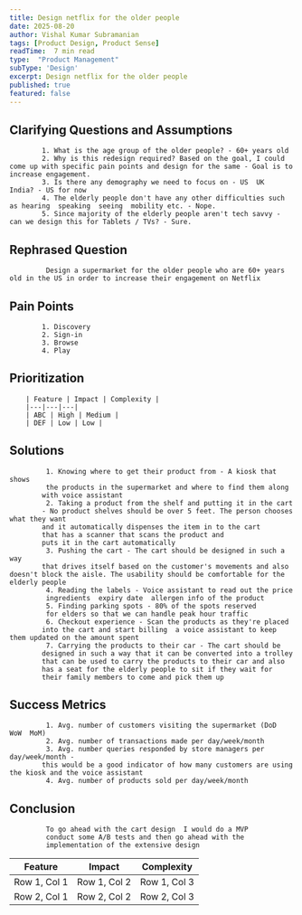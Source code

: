 ```yaml
---
title: Design netflix for the older people
date: 2025-08-20
author: Vishal Kumar Subramanian
tags: [Product Design, Product Sense]
readTime:  7 min read 
type:  "Product Management" 
subType: 'Design'
excerpt: Design netflix for the older people 
published: true
featured: false
---
```


## Clarifying Questions and Assumptions 
            1. What is the age group of the older people? - 60+ years old 
            2. Why is this redesign required? Based on the goal, I could come up with specific pain points and design for the same - Goal is to increase engagement.
            3. Is there any demography we need to focus on - US  UK  India? - US for now
            4. The elderly people don't have any other difficulties such as hearing  speaking  seeing  mobility etc. - Nope. 
            5. Since majority of the elderly people aren't tech savvy - can we design this for Tablets / TVs? - Sure.


## Rephrased Question 
             Design a supermarket for the older people who are 60+ years old in the US in order to increase their engagement on Netflix

## Pain Points
            1. Discovery
            2. Sign-in 
            3. Browse
            4. Play
             

## Prioritization
        | Feature | Impact | Complexity |
        |---|---|---|
        | ABC | High | Medium |
        | DEF | Low | Low |

## Solutions
             1. Knowing where to get their product from - A kiosk that shows 
             the products in the supermarket and where to find them along
            with voice assistant  
             2. Taking a product from the shelf and putting it in the cart 
            - No product shelves should be over 5 feet. The person chooses what they want
            and it automatically dispenses the item in to the cart 
            that has a scanner that scans the product and 
            puts it in the cart automatically  
             3. Pushing the cart - The cart should be designed in such a way
            that drives itself based on the customer's movements and also doesn't block the aisle. The usability should be comfortable for the elderly people  
             4. Reading the labels - Voice assistant to read out the price 
             ingredients  expiry date  allergen info of the product  
             5. Finding parking spots - 80% of the spots reserved 
             for elders so that we can handle peak hour traffic  
             6. Checkout experience - Scan the products as they're placed
            into the cart and start billing  a voice assistant to keep them updated on the amount spent  
             7. Carrying the products to their car - The cart should be
            designed in such a way that it can be converted into a trolley 
            that can be used to carry the products to their car and also 
            has a seat for the elderly people to sit if they wait for 
            their family members to come and pick them up  

## Success Metrics
             1. Avg. number of customers visiting the supermarket (DoD  WoW  MoM)  
             2. Avg. number of transactions made per day/week/month  
             3. Avg. number queries responded by store managers per day/week/month -
            this would be a good indicator of how many customers are using the kiosk and the voice assistant  
             4. Avg. number of products sold per day/week/month  
            
## Conclusion
             To go ahead with the cart design  I would do a MVP 
             conduct some A/B tests and then go ahead with the 
             implementation of the extensive design  



| Feature | Impact | Complexity |
|---|---|---|
| Row 1, Col 1 | Row 1, Col 2 | Row 1, Col 3 |
| Row 2, Col 1 | Row 2, Col 2 | Row 2, Col 3 |